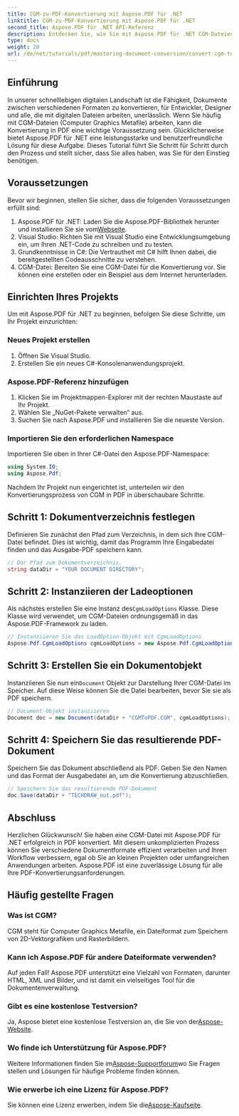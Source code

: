 ```yaml
---
title: CGM-zu-PDF-Konvertierung mit Aspose.PDF für .NET
linktitle: CGM-zu-PDF-Konvertierung mit Aspose.PDF für .NET
second_title: Aspose.PDF für .NET API-Referenz
description: Entdecken Sie, wie Sie mit Aspose.PDF für .NET CGM-Dateien (Computer Graphics Metafile) ganz einfach in das PDF-Format konvertieren. Perfekt für Entwickler und Designer gleichermaßen.
type: docs
weight: 20
url: /de/net/tutorials/pdf/mastering-document-conversion/convert-cgm-to-pdf/
---
```

## Einführung

In unserer schnelllebigen digitalen Landschaft ist die Fähigkeit, Dokumente zwischen verschiedenen Formaten zu konvertieren, für Entwickler, Designer und alle, die mit digitalen Dateien arbeiten, unerlässlich. Wenn Sie häufig mit CGM-Dateien (Computer Graphics Metafile) arbeiten, kann die Konvertierung in PDF eine wichtige Voraussetzung sein. Glücklicherweise bietet Aspose.PDF für .NET eine leistungsstarke und benutzerfreundliche Lösung für diese Aufgabe. Dieses Tutorial führt Sie Schritt für Schritt durch den Prozess und stellt sicher, dass Sie alles haben, was Sie für den Einstieg benötigen.

## Voraussetzungen

Bevor wir beginnen, stellen Sie sicher, dass die folgenden Voraussetzungen erfüllt sind:

1.  Aspose.PDF für .NET: Laden Sie die Aspose.PDF-Bibliothek herunter und installieren Sie sie vom[Webseite](https://releases.aspose.com/pdf/net/).
2. Visual Studio: Richten Sie mit Visual Studio eine Entwicklungsumgebung ein, um Ihren .NET-Code zu schreiben und zu testen.
3. Grundkenntnisse in C#: Die Vertrautheit mit C# hilft Ihnen dabei, die bereitgestellten Codeausschnitte zu verstehen.
4. CGM-Datei: Bereiten Sie eine CGM-Datei für die Konvertierung vor. Sie können eine erstellen oder ein Beispiel aus dem Internet herunterladen.

## Einrichten Ihres Projekts

Um mit Aspose.PDF für .NET zu beginnen, befolgen Sie diese Schritte, um Ihr Projekt einzurichten:

### Neues Projekt erstellen

1. Öffnen Sie Visual Studio.
2. Erstellen Sie ein neues C#-Konsolenanwendungsprojekt.

### Aspose.PDF-Referenz hinzufügen

1. Klicken Sie im Projektmappen-Explorer mit der rechten Maustaste auf Ihr Projekt.
2. Wählen Sie „NuGet-Pakete verwalten“ aus.
3. Suchen Sie nach Aspose.PDF und installieren Sie die neueste Version.

### Importieren Sie den erforderlichen Namespace

Importieren Sie oben in Ihrer C#-Datei den Aspose.PDF-Namespace:

```csharp
using System.IO;
using Aspose.Pdf;
```

Nachdem Ihr Projekt nun eingerichtet ist, unterteilen wir den Konvertierungsprozess von CGM in PDF in überschaubare Schritte.

## Schritt 1: Dokumentverzeichnis festlegen

Definieren Sie zunächst den Pfad zum Verzeichnis, in dem sich Ihre CGM-Datei befindet. Dies ist wichtig, damit das Programm Ihre Eingabedatei finden und das Ausgabe-PDF speichern kann.

```csharp
// Der Pfad zum Dokumentverzeichnis.
string dataDir = "YOUR DOCUMENT DIRECTORY";
```

## Schritt 2: Instanziieren der Ladeoptionen

 Als nächstes erstellen Sie eine Instanz des`CgmLoadOptions` Klasse. Diese Klasse wird verwendet, um CGM-Dateien ordnungsgemäß in das Aspose.PDF-Framework zu laden.

```csharp
// Instanziieren Sie das LoadOption-Objekt mit CgmLoadOptions
Aspose.Pdf.CgmLoadOptions cgmLoadOptions = new Aspose.Pdf.CgmLoadOptions();
```

## Schritt 3: Erstellen Sie ein Dokumentobjekt

 Instanziieren Sie nun ein`Document` Objekt zur Darstellung Ihrer CGM-Datei im Speicher. Auf diese Weise können Sie die Datei bearbeiten, bevor Sie sie als PDF speichern.

```csharp
// Document-Objekt instanziieren
Document doc = new Document(dataDir + "CGMToPDF.CGM", cgmLoadOptions);
```

## Schritt 4: Speichern Sie das resultierende PDF-Dokument

Speichern Sie das Dokument abschließend als PDF. Geben Sie den Namen und das Format der Ausgabedatei an, um die Konvertierung abzuschließen.

```csharp
// Speichern Sie das resultierende PDF-Dokument
doc.Save(dataDir + "TECHDRAW_out.pdf");
```

## Abschluss

Herzlichen Glückwunsch! Sie haben eine CGM-Datei mit Aspose.PDF für .NET erfolgreich in PDF konvertiert. Mit diesem unkomplizierten Prozess können Sie verschiedene Dokumentformate effizient verarbeiten und Ihren Workflow verbessern, egal ob Sie an kleinen Projekten oder umfangreichen Anwendungen arbeiten. Aspose.PDF ist eine zuverlässige Lösung für alle Ihre PDF-Konvertierungsanforderungen.

## Häufig gestellte Fragen

### Was ist CGM?

CGM steht für Computer Graphics Metafile, ein Dateiformat zum Speichern von 2D-Vektorgrafiken und Rasterbildern.

### Kann ich Aspose.PDF für andere Dateiformate verwenden?

Auf jeden Fall! Aspose.PDF unterstützt eine Vielzahl von Formaten, darunter HTML, XML und Bilder, und ist damit ein vielseitiges Tool für die Dokumentenverwaltung.

### Gibt es eine kostenlose Testversion?

 Ja, Aspose bietet eine kostenlose Testversion an, die Sie von der[Aspose-Website](https://releases.aspose.com/).

### Wo finde ich Unterstützung für Aspose.PDF?

Weitere Informationen finden Sie im[Aspose-Supportforum](https://forum.aspose.com/c/pdf/10)wo Sie Fragen stellen und Lösungen für häufige Probleme finden können.

### Wie erwerbe ich eine Lizenz für Aspose.PDF?

 Sie können eine Lizenz erwerben, indem Sie die[Aspose-Kaufseite](https://purchase.conholdate.com/buy).